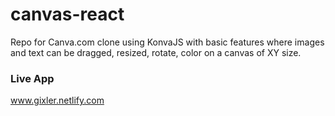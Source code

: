 # canvas-react
Repo for Canva.com clone using KonvaJS with basic features where images and text can be dragged, resized, rotate, color on a canvas of XY size.


### Live App
www.gixler.netlify.com
